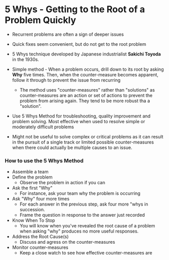 # 5 Whys - Getting to the Root of a Problem Quickly

* Recurrent problems are often a sign of deeper issues
* Quick fixes seem convenient, but do not get to the root problem
* 5 Whys technique developed by Japanese industrialist **Sakichi Toyoda** in the 1930s.

* Simple method - When a problem occurs, drill down to its root by asking **Why** five times. Then, when the counter-measure becomes apparent, follow it through to prevent the issue from recurring
  * The method uses "counter-measures" rather than "solutions" as counter-measures are an action or set of actions to prevent the problem from arising again. They tend to be more robust tha  a "solution".

* Use 5 Whys Method for troubleshooting, quality improvement and problem solving. Most effective when used to resolve simple or moderately difficult problems

* Might not be useful to solve complex or critical problems as it can result in the pursuit of a single track or limited possible counter-measures when there could actually be multiple causes to an issue.

### How to use the 5 Whys Method

* Assemble a team
* Define the problem
  * Observe the problem in action if you can
* Ask the first "Why"
  * For instance, ask your team why the problem is occurring
* Ask "Why" four more times
  * For each answer in the previous step, ask four more "whys in succession. 
  * Frame the question in response to the answer just recorded
* Know When To Stop
  * You will know when you've revealed the root cause of a problem when asking "why" produces no more useful responses.
* Address the Root Cause(s)
  * Discuss and agress on the counter-measures
* Monitor counter-measures
  * Keep a close watch to see how effective counter-measures are
